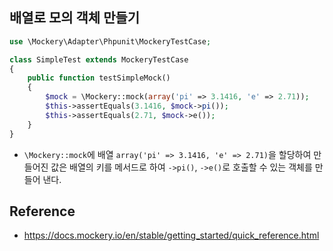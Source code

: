 ## 배열로 모의 객체 만들기
```php
use \Mockery\Adapter\Phpunit\MockeryTestCase;

class SimpleTest extends MockeryTestCase
{
    public function testSimpleMock()
    {
        $mock = \Mockery::mock(array('pi' => 3.1416, 'e' => 2.71));
        $this->assertEquals(3.1416, $mock->pi());
        $this->assertEquals(2.71, $mock->e());
    }
}


```
- `\Mockery::mock`에 배열 `array('pi' => 3.1416, 'e' => 2.71)`을 할당하여 만들어진 값은 배열의 키를 메서드로 하여 `->pi()`, `->e()`로 호출할 수 있는 객체를 만들어 낸다.

## Reference
- https://docs.mockery.io/en/stable/getting_started/quick_reference.html
